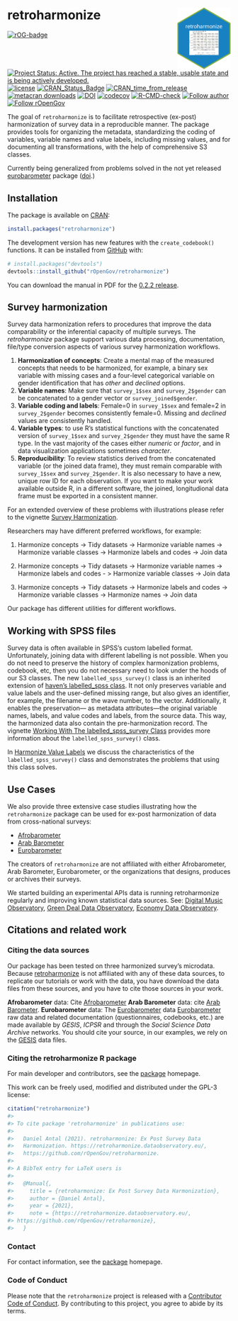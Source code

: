 
<!-- README.md is generated from README.Rmd. Please edit that file -->

# retroharmonize <a href='https://retroharmonize.dataobservatory.eu/'><img src='man/figures/logo.png' align="right" height="139" /></a>

<!-- badges: start -->

[![rOG-badge](https://ropengov.github.io/rogtemplate/reference/figures/ropengov-badge.svg)](http://ropengov.org/)
[![Project Status: Active. The project has reached a stable, usable
state and is being actively
developed.](https://www.repostatus.org/badges/latest/active.svg)](https://www.repostatus.org/#active)
[![license](https://img.shields.io/badge/license-GPL--3-blue.svg)](https://www.gnu.org/licenses/gpl-3.0.en.html)
[![CRAN\_Status\_Badge](https://www.r-pkg.org/badges/version/retroharmonize)](https://cran.r-project.org/package=retroharmonize)
[![CRAN\_time\_from\_release](https://www.r-pkg.org/badges/ago/retroharmonize)](https://cran.r-project.org/package=retroharmonize)
[![metacran
downloads](https://cranlogs.r-pkg.org/badges/retroharmonize)](https://cran.r-project.org/package=retroharmonize)
[![DOI](https://zenodo.org/badge/DOI/10.5281/zenodo.5710064.svg)](https://doi.org/10.5281/10.5281/zenodo.5710064)
[![codecov](https://codecov.io/gh/ropengov/retroharmonize/branch/master/graph/badge.svg?token=ShTTeqB5kL)](https://app.codecov.io/gh/ropengov/retroharmonize)
[![R-CMD-check](https://github.com/rOpenGov/retroharmonize/workflows/R-CMD-check/badge.svg)](https://github.com/rOpenGov/retroharmonize/actions)
[![Follow
author](https://img.shields.io/twitter/follow/antaldaniel.svg?style=social)](https://twitter.com/intent/follow?screen_name=antaldaniel)
[![Follow
rOpenGov](https://img.shields.io/twitter/follow/ropengov.svg?style=social)](https://twitter.com/intent/follow?screen_name=ropengov)
<!-- badges: end -->

The goal of `retroharmonize` is to facilitate retrospective (ex-post)
harmonization of survey data in a reproducible manner. The package
provides tools for organizing the metadata, standardizing the coding of
variables, variable names and value labels, including missing values,
and for documenting all transformations, with the help of comprehensive
S3 classes.

Currently being generalized from problems solved in the not yet released
[eurobarometer](https://github.com/antaldaniel/eurobarometer) package
([doi](https://doi.org/10.5281/zenodo.3825700).)

## Installation

The package is available on [CRAN](https://CRAN.R-project.org):

``` r
install.packages("retroharmonize")
```

The development version has new features with the `create_codebook()`
functions. It can be installed from [GitHub](https://github.com/) with:

``` r
# install.packages("devtools")
devtools::install_github("rOpenGov/retroharmonize")
```

You can download the manual in PDF for the [0.2.2
release](https://retroharmonize.dataobservatory.eu/retroharmonize_0.2.2.pdf).

## Survey harmonization

Survey data harmonization refers to procedures that improve the data
comparability or the inferential capacity of multiple surveys. The
*retroharmonize* package support various data processing, documentation,
file/type conversion aspects of various survey harmonization workflows.

1.  **Harmonization of concepts**: Create a mental map of the measured
    concepts that needs to be harmonized, for example, a binary sex
    variable with missing cases and a four-level categorical variable on
    gender identification that has *other* and *declined* options.
2.  **Variable names**: Make sure that `survey_1$sex` and
    `survey_2$gender` can be concatenated to a gender vector or
    `survey_joined$gender`.
3.  **Variable coding and labels**: Female=0 in `survey_1$sex` and
    female=2 in `survey_2$gender` becomes consistently female=0. Missing
    and *declined* values are consistently handled.
4.  **Variable types**: to use R’s statistical functions with the
    concatenated version of `survey_1$sex` and `survey_2$gender` they
    must have the same R type. In the vast majority of the cases either
    *numeric* or *factor*, and in data visualization applications
    sometimes *character*.  
5.  **Reproducibility**: To review statistics derived from the
    concatenated variable (or the joined data frame), they must remain
    comparable with `survey_1$sex` and `survey_2$gender`. It is also
    necessary to have a new, unique row ID for each observation. If you
    want to make your work available outside R, in a different software,
    the joined, longitudional data frame must be exported in a
    consistent manner.

For an extended overview of these problems with illustrations please
refer to the vignette [Survey
Harmonization](https://retroharmonize.dataobservatory.eu/articles/survey_harmonization).

Researchers may have different preferred workflows, for example:

1.  Harmonize concepts -&gt; Tidy datasets -&gt; Harmonize variable
    names -&gt; Harmonize variable classes -&gt; Harmonize labels and
    codes -&gt; Join data

2.  Harmonize concepts -&gt; Tidy datasets -&gt; Harmonize variable
    names -&gt; Harmonize labels and codes - &gt; Harmonize variable
    classes -&gt; Join data

3.  Harmonize concepts -&gt; Tidy datasets -&gt; Harmonize labels and
    codes -&gt; Harmonize variable classes -&gt; Harmonize names -&gt;
    Join data

Our package has different utilities for different workflows.

## Working with SPSS files

Survey data is often available in SPSS’s custom labelled format.
Unfortunately, joining data with different labelling is not possible.
When you do not need to preserve the history of complex harmonization
problems, codebook, etc, then you do not necessary need to look under
the hoods of our S3 classes. The new `labelled_spss_survey()` class is
an inherited extension of [haven’s labelled\_spss
class](https://haven.tidyverse.org/reference/labelled_spss.html). It not
only preserves variable and value labels and the user-defined missing
range, but also gives an identifier, for example, the filename or the
wave number, to the vector. Additionally, it enables the preservation—
as metadata attributes—the original variable names, labels, and value
codes and labels, from the source data. This way, the harmonized data
also contain the pre-harmonization record. The vignette [Working With
The labelled\_spss\_survey
Class](https://retroharmonize.dataobservatory.eu/articles/labelled_spss_survey.html)
provides more information about the `labelled_spss_survey()` class.

In [Harmonize Value
Labels](https://retroharmonize.dataobservatory.eu/articles/harmonize_labels.html)
we discuss the characteristics of the `labelled_spss_survey()` class and
demonstrates the problems that using this class solves.

## Use Cases

We also provide three extensive case studies illustrating how the
`retroharmonize` package can be used for ex-post harmonization of data
from cross-national surveys:

-   [Afrobarometer](https://retroharmonize.dataobservatory.eu/articles/afrobarometer.html)
-   [Arab
    Barometer](https://retroharmonize.dataobservatory.eu/articles/arabbarometer.html)
-   [Eurobarometer](https://retroharmonize.dataobservatory.eu/articles/eurobarometer.html)

The creators of `retroharmonize` are not affiliated with either
Afrobarometer, Arab Barometer, Eurobarometer, or the organizations that
designs, produces or archives their surveys.

We started building an experimental APIs data is running retroharmonize
regularly and improving known statistical data sources. See: [Digital
Music Observatory](https://music.dataobservatory.eu/), [Green Deal Data
Observatory](https://greendeal.dataobservatory.eu/), [Economy Data
Observatory](https://economy.dataobservatory.eu/).

## Citations and related work

### Citing the data sources

Our package has been tested on three harmonized survey’s microdata.
Because [retroharmonize](https://retroharmonize.dataobservatory.eu/) is
not affiliated with any of these data sources, to replicate our
tutorials or work with the data, you have download the data files from
these sources, and you have to cite those sources in your work.

**Afrobarometer** data: Cite
[Afrobarometer](https://afrobarometer.org/data/) **Arab Barometer**
data: cite [Arab
Barometer](https://www.arabbarometer.org/survey-data/data-downloads/).
**Eurobarometer** data: The
[Eurobarometer](https://ec.europa.eu/commfrontoffice/publicopinion/index.cfm)
data
[Eurobarometer](https://ec.europa.eu/commfrontoffice/publicopinion/index.cfm)
raw data and related documentation (questionnaires, codebooks, etc.) are
made available by *GESIS*, *ICPSR* and through the *Social Science Data
Archive* networks. You should cite your source, in our examples, we rely
on the
[GESIS](https://www.gesis.org/en/eurobarometer-data-service/search-data-access/data-access)
data files.

### Citing the retroharmonize R package

For main developer and contributors, see the
[package](https://retroharmonize.dataobservatory.eu/) homepage.

This work can be freely used, modified and distributed under the GPL-3
license:

``` r
citation("retroharmonize")
#> 
#> To cite package 'retroharmonize' in publications use:
#> 
#>   Daniel Antal (2021). retroharmonize: Ex Post Survey Data
#>   Harmonization. https://retroharmonize.dataobservatory.eu/,
#>   https://github.com/rOpenGov/retroharmonize.
#> 
#> A BibTeX entry for LaTeX users is
#> 
#>   @Manual{,
#>     title = {retroharmonize: Ex Post Survey Data Harmonization},
#>     author = {Daniel Antal},
#>     year = {2021},
#>     note = {https://retroharmonize.dataobservatory.eu/,
#> https://github.com/rOpenGov/retroharmonize},
#>   }
```

### Contact

For contact information, see the
[package](https://retroharmonize.dataobservatory.eu/) homepage.

### Code of Conduct

Please note that the `retroharmonize` project is released with a
[Contributor Code of
Conduct](https://www.contributor-covenant.org/version/2/0/code_of_conduct/).
By contributing to this project, you agree to abide by its terms.
